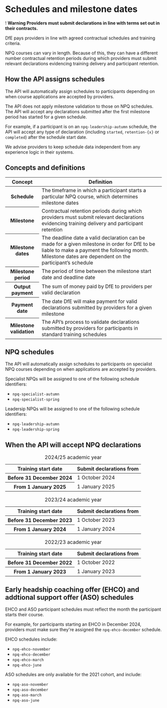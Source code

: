 # Schedules and milestone dates

<div class="govuk-warning-text">
  <span class="govuk-warning-text__icon" aria-hidden="true">!</span>
  <strong class="govuk-warning-text__text">
    <span class="govuk-visually-hidden">Warning</span>
    Providers must submit declarations in line with terms set out in their contracts.
  </strong>
</div>

DfE pays providers in line with agreed contractual schedules and training criteria.

NPQ courses can vary in length. Because of this, they can have a different number contractual retention periods during which providers must submit relevant declarations evidencing training delivery and participant retention.

## How the API assigns schedules

The API will automatically assign schedules to participants depending on when course applications are accepted by providers.

The API does not apply milestone validation to those on NPQ schedules. The API will accept any declarations submitted after the first milestone period has started for a given schedule.

For example, if a participant is on an `npq-leadership-autumn` schedule, the API will accept any type of declaration (including `started`, `retention-{x}` or `completed`) after the schedule start date.

<div class="govuk-inset-text">
  We advise providers to keep schedule data independent from any experience logic in their systems.
</div>

## Concepts and definitions

<table class="govuk-table">
  <thead class="govuk-table__head">
    <tr class="govuk-table__row">
      <th scope="col" class="govuk-table__header">Concept</th>
      <th scope="col" class="govuk-table__header">Definition</th>
    </tr>
  </thead>
  <tbody class="govuk-table__body">
    <tr class="govuk-table__row">
      <th scope="row" class="govuk-table__header">Schedule</th>
      <td class="govuk-table__cell">The timeframe in which a participant starts a particular NPQ course, which determines milestone dates</td>
    </tr>
    <tr class="govuk-table__row">
      <th scope="row" class="govuk-table__header">Milestone</th>
      <td class="govuk-table__cell">Contractual retention periods during which providers must submit relevant declarations evidencing training delivery and participant retention</td>
    </tr>
    <tr class="govuk-table__row">
      <th scope="row" class="govuk-table__header">Milestone dates</th>
      <td class="govuk-table__cell">The deadline date a valid declaration can be made for a given milestone in order for DfE to be liable to make a payment the following month. Milestone dates are dependent on the participant’s schedule</td>
    </tr>
    <tr class="govuk-table__row">
      <th scope="row" class="govuk-table__header">Milestone period</th>
      <td class="govuk-table__cell">The period of time between the milestone start date and deadline date</td>
    </tr>
    <tr class="govuk-table__row">
      <th scope="row" class="govuk-table__header">Output payment</th>
      <td class="govuk-table__cell">The sum of money paid by DfE to providers per valid declaration</td>
    </tr>
    <tr class="govuk-table__row">
      <th scope="row" class="govuk-table__header">Payment date</th>
      <td class="govuk-table__cell">The date DfE will make payment for valid declarations submitted by providers for a given milestone</td>
    </tr>
    <tr class="govuk-table__row">
      <th scope="row" class="govuk-table__header">Milestone validation</th>
      <td class="govuk-table__cell">The API’s process to validate declarations submitted by providers for participants in standard training schedules</td>
    </tr>
  </tbody>
</table>

## NPQ schedules 

The API will automatically assign schedules to participants on specialist NPQ courses depending on when applications are accepted by providers.

Specialist NPQs will be assigned to one of the following schedule identifiers:

* `npq-specialist-autumn`
* `npq-specialist-spring`

Leadersip NPQs will be assigned to one of the following schedule identifiers:

* `npq-leadership-autumn`
* `npq-leadership-spring`

## When the API will accept NPQ declarations 

<table class="govuk-table">
  <caption class="govuk-table__caption govuk-table__caption--m">2024/25 academic year</caption>
  <thead class="govuk-table__head">
    <tr class="govuk-table__row">
      <th scope="col" class="govuk-table__header">Training start date</th>
      <th scope="col" class="govuk-table__header">Submit declarations from</th>
    </tr>
  </thead>
  <tbody class="govuk-table__body">
    <tr class="govuk-table__row">
      <th scope="row" class="govuk-table__header">Before 31 December 2024</th>
      <td class="govuk-table__cell">1 October 2024</td>
    </tr>
    <tr class="govuk-table__row">
      <th scope="row" class="govuk-table__header">From 1 January 2025</th>
      <td class="govuk-table__cell">1 January 2025</td>
    </tr>
  </tbody>
</table>

<table class="govuk-table">
  <caption class="govuk-table__caption govuk-table__caption--m">2023/24 academic year</caption>
  <thead class="govuk-table__head">
    <tr class="govuk-table__row">
      <th scope="col" class="govuk-table__header">Training start date</th>
      <th scope="col" class="govuk-table__header">Submit declarations from</th>
    </tr>
  </thead>
  <tbody class="govuk-table__body">
    <tr class="govuk-table__row">
      <th scope="row" class="govuk-table__header">Before 31 December 2023</th>
      <td class="govuk-table__cell">1 October 2023</td>
    </tr>
    <tr class="govuk-table__row">
      <th scope="row" class="govuk-table__header">From 1 January 2024</th>
      <td class="govuk-table__cell">1 January 2024</td>
    </tr>
  </tbody>
</table>

<table class="govuk-table">
  <caption class="govuk-table__caption govuk-table__caption--m">2022/23 academic year</caption>
  <thead class="govuk-table__head">
    <tr class="govuk-table__row">
      <th scope="col" class="govuk-table__header">Training start date</th>
      <th scope="col" class="govuk-table__header">Submit declarations from</th>
    </tr>
  </thead>
  <tbody class="govuk-table__body">
    <tr class="govuk-table__row">
      <th scope="row" class="govuk-table__header">Before 31 December 2022</th>
      <td class="govuk-table__cell">1 October 2022</td>
    </tr>
    <tr class="govuk-table__row">
      <th scope="row" class="govuk-table__header">From 1 January 2023</th>
      <td class="govuk-table__cell">1 January 2023</td>
    </tr>
  </tbody>
</table>

## Early headship coaching offer (EHCO) and addtional support offer (ASO) schedules

EHCO and ASO participant schedules must reflect the month the participant starts their course.

For example, for participants starting an EHCO in December 2024, providers must make sure they're assigned the `npq-ehco-december` schedule.

EHCO schedules include:

* `npq-ehco-november`
* `npq-ehco-december`
* `npq-ehco-march`
* `npq-ehco-june`

ASO schedules are only available for the 2021 cohort, and include:

* `npq-aso-november`
* `npq-aso-december`
* `npq-aso-march`
* `npq-aso-june`
